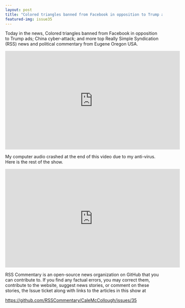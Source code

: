 ```yaml
---
layout: post
title: "Colored triangles banned from Facebook in opposition to Trump ads; China cyber attack"
featured-img: issue35
---
```


Today in the news, Colored triangles banned from Facebook in opposition to Trump ads; China cyber-attack; and more top Really Simple Syndication (RSS) news and political commentary from Eugene Oregon USA.

<iframe width="560" height="315" src="https://www.youtube.com/embed/TnE2RNfHU4A" frameborder="0" allow="accelerometer; autoplay; encrypted-media; gyroscope; picture-in-picture" allowfullscreen></iframe>

My computer audio crashed at the end of this video due to my anti-virus. Here is the rest of the show.

<iframe width="560" height="315" src="https://www.youtube.com/embed/a1-f6u4s2_g" frameborder="0" allow="accelerometer; autoplay; encrypted-media; gyroscope; picture-in-picture" allowfullscreen></iframe>

RSS Commentary is an open-source news organization on GitHub that you can contribute to. If you find any factual errors, you may correct them, contribute to the website, suggest news stories, or comment on these stories, the Issue ticket along with links to the articles in this show at 

<https://github.com/RSSCommentary/CaleMcCollough/issues/35>
